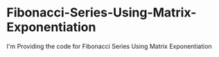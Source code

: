 # Fibonacci-Series-Using-Matrix-Exponentiation
I'm Providing the code for Fibonacci Series Using Matrix Exponentiation

